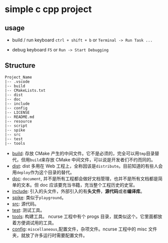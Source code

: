# simple c cpp project

## usage

- build / run
  keyboard `ctrl + shift + b` or `Terminal -> Run Task ...`

- debug
  keyboard `F5` or `Run -> Start Debugging`

## Structure

```vi
Project_Name
|-- .vscode
|-- build
|-- CMakeLists.txt
|-- dist
|-- doc
|-- include
|-- config
|-- LICENSE
|-- README.md
|-- resource
|-- script
|-- spike
|-- src
|-- test
|-- tools
```

- [build](#build): 存放 CMake 产生的中间文件。它不是必须的，完全可以用`tmp`目录替代，但用`build`来存放 CMake 中间文件，可以说是开发者们不约而同的。
- [dist](#dist): dist 多用在 Web 工程上，全称因该是`distribute`。目前知道的有些人会用`deploy`作为这个目录的替代。
- [doc](#doc): `document`, 并不是所有工程都会做好文档管理，也并不是所有文档都是简单的文本。但 doc 应该要充当书籍，充当整个工程历史的史官。
- [include](#include): 引入的头文件，外部引入的有**头文件**，**源代码**或者**编译库**。
- [spike](#spike): 类似于`playground`。
- [src](#src): 源代码。
- [test](#test): 测试工具。
- [tools](#tools): 构建工具。 ncurse 工程中有个 progs 目录，就类似这个。它里面都放着方便调试用的工具。
- [config](#config): `miscellaneous`,配置文件，杂项文件。ncurse 工程中的 misc 文件夹，就放了许多运行时需要配置文件。

